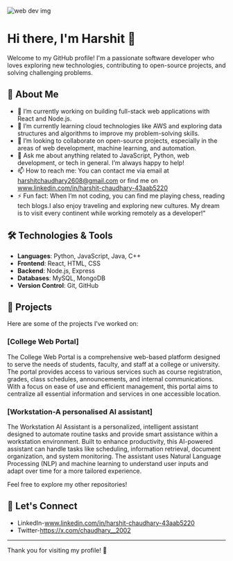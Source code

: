  ![web dev img](https://github.com/user-attachments/assets/7ff72aaf-6d58-4755-90f2-8994dc15597e)

 # Hi there, I'm Harshit 👋

Welcome to my GitHub profile! I'm a passionate software developer who loves exploring new technologies, contributing to open-source projects, and solving challenging problems.

## 🚀 About Me

- 🔭 I’m currently working on building full-stack web applications with React and Node.js.
- 🌱 I’m currently learning cloud technologies like AWS and exploring data structures and algorithms to improve my problem-solving skills.
- 👯 I’m looking to collaborate on open-source projects, especially in the areas of web development, machine learning, and automation.
- 💬 Ask me about anything related to JavaScript, Python, web development, or tech in general. I’m always happy to help!
- 📫 How to reach me: You can contact me via email at harshitchaudhary2608@gmail.com or find me on www.linkedin.com/in/harshit-chaudhary-43aab5220
- ⚡ Fun fact: When I’m not coding, you can find me playing chess, reading tech blogs.I also enjoy traveling and exploring new cultures. My dream is to visit every continent while working remotely as a 
     developer!"


## 🛠️ Technologies & Tools

- **Languages**: Python, JavaScript, Java, C++
- **Frontend**: React, HTML, CSS
- **Backend**: Node.js, Express
- **Databases**: MySQL, MongoDB
- **Version Control**: Git, GitHub

## 📂 Projects

Here are some of the projects I've worked on:

### [College Web Portal]
The College Web Portal is a comprehensive web-based platform designed to serve the needs of students, faculty, and staff at a college or university. The portal provides access to various services such as course registration, grades, class schedules, announcements, and internal communications. With a focus on ease of use and efficient management, this portal aims to centralize all essential information and services in one accessible location.

### [Workstation-A personalised AI assistant]
The Workstation AI Assistant is a personalized, intelligent assistant designed to automate routine tasks and provide smart assistance within a workstation environment. Built to enhance productivity, this AI-powered assistant can handle tasks like scheduling, information retrieval, document organization, and system monitoring. The assistant uses Natural Language Processing (NLP) and machine learning to understand user inputs and adapt over time for a more tailored experience.


Feel free to explore my other repositories!

## 🤝 Let's Connect

- LinkedIn-www.linkedin.com/in/harshit-chaudhary-43aab5220
-  Twitter-https://x.com/chaudhary__2002

---

Thank you for visiting my profile! 🚀


